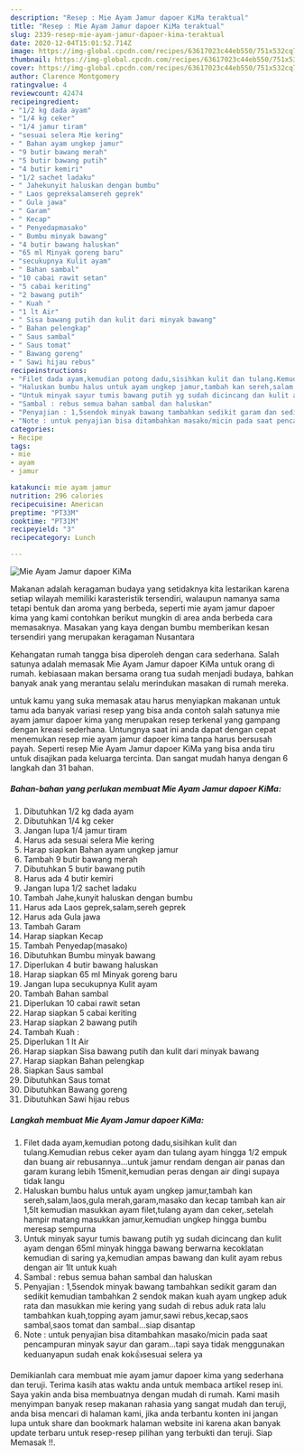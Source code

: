 ```yaml
---
description: "Resep : Mie Ayam Jamur dapoer KiMa teraktual"
title: "Resep : Mie Ayam Jamur dapoer KiMa teraktual"
slug: 2339-resep-mie-ayam-jamur-dapoer-kima-teraktual
date: 2020-12-04T15:01:52.714Z
image: https://img-global.cpcdn.com/recipes/63617023c44eb550/751x532cq70/mie-ayam-jamur-dapoer-kima-foto-resep-utama.jpg
thumbnail: https://img-global.cpcdn.com/recipes/63617023c44eb550/751x532cq70/mie-ayam-jamur-dapoer-kima-foto-resep-utama.jpg
cover: https://img-global.cpcdn.com/recipes/63617023c44eb550/751x532cq70/mie-ayam-jamur-dapoer-kima-foto-resep-utama.jpg
author: Clarence Montgomery
ratingvalue: 4
reviewcount: 42474
recipeingredient:
- "1/2 kg dada ayam"
- "1/4 kg ceker"
- "1/4 jamur tiram"
- "sesuai selera Mie kering"
- " Bahan ayam ungkep jamur"
- "9 butir bawang merah"
- "5 butir bawang putih"
- "4 butir kemiri"
- "1/2 sachet ladaku"
- " Jahekunyit haluskan dengan bumbu"
- " Laos gepreksalamsereh geprek"
- " Gula jawa"
- " Garam"
- " Kecap"
- " Penyedapmasako"
- " Bumbu minyak bawang"
- "4 butir bawang haluskan"
- "65 ml Minyak goreng baru"
- "secukupnya Kulit ayam"
- " Bahan sambal"
- "10 cabai rawit setan"
- "5 cabai keriting"
- "2 bawang putih"
- " Kuah "
- "1 lt Air"
- " Sisa bawang putih dan kulit dari minyak bawang"
- " Bahan pelengkap"
- " Saus sambal"
- " Saus tomat"
- " Bawang goreng"
- " Sawi hijau rebus"
recipeinstructions:
- "Filet dada ayam,kemudian potong dadu,sisihkan kulit dan tulang.Kemudian rebus ceker ayam dan tulang ayam hingga 1/2 empuk dan buang air rebusannya...untuk jamur rendam dengan air panas dan garam kurang lebih 15menit,kemudian peras dengan air dingi supaya tidak langu"
- "Haluskan bumbu halus untuk ayam ungkep jamur,tambah kan sereh,salam,laos,gula merah,garam,masako dan kecap tambah kan air 1,5lt kemudian masukkan ayam filet,tulang ayam dan ceker,.setelah hampir matang masukkan jamur,kemudian ungkep hingga bumbu meresap sempurna"
- "Untuk minyak sayur tumis bawang putih yg sudah dicincang dan kulit ayam dengan 65ml minyak hingga bawang berwarna kecoklatan kemudian di saring ya,kemudian ampas bawang dan kulit ayam rebus dengan air 1lt untuk kuah"
- "Sambal : rebus semua bahan sambal dan haluskan"
- "Penyajian : 1,5sendok minyak bawang tambahkan sedikit garam dan sedikit kemudian tambahkan 2 sendok makan kuah ayam ungkep aduk rata dan masukkan mie kering yang sudah di rebus aduk rata lalu tambahkan kuah,topping ayam jamur,sawi rebus,kecap,saos sambal,saos tomat dan sambal...siap disantap"
- "Note : untuk penyajian bisa ditambahkan masako/micin pada saat pencampuran minyak sayur dan garam...tapi saya tidak menggunakan keduanyapun sudah enak kok👍sesuai selera ya"
categories:
- Recipe
tags:
- mie
- ayam
- jamur

katakunci: mie ayam jamur 
nutrition: 296 calories
recipecuisine: American
preptime: "PT33M"
cooktime: "PT31M"
recipeyield: "3"
recipecategory: Lunch

---
```



![Mie Ayam Jamur dapoer KiMa](https://img-global.cpcdn.com/recipes/63617023c44eb550/751x532cq70/mie-ayam-jamur-dapoer-kima-foto-resep-utama.jpg)

Makanan adalah keragaman budaya yang setidaknya kita lestarikan karena setiap wilayah memiliki karasteristik tersendiri, walaupun namanya sama tetapi bentuk dan aroma yang berbeda, seperti mie ayam jamur dapoer kima yang kami contohkan berikut mungkin di area anda berbeda cara memasaknya. Masakan yang kaya dengan bumbu memberikan kesan tersendiri yang merupakan keragaman Nusantara



Kehangatan rumah tangga bisa diperoleh dengan cara sederhana. Salah satunya adalah memasak Mie Ayam Jamur dapoer KiMa untuk orang di rumah. kebiasaan makan bersama orang tua sudah menjadi budaya, bahkan banyak anak yang merantau selalu merindukan masakan di rumah mereka.

untuk kamu yang suka memasak atau harus menyiapkan makanan untuk tamu ada banyak variasi resep yang bisa anda contoh salah satunya mie ayam jamur dapoer kima yang merupakan resep terkenal yang gampang dengan kreasi sederhana. Untungnya saat ini anda dapat dengan cepat menemukan resep mie ayam jamur dapoer kima tanpa harus bersusah payah.
Seperti resep Mie Ayam Jamur dapoer KiMa yang bisa anda tiru untuk disajikan pada keluarga tercinta. Dan sangat mudah hanya dengan 6 langkah dan 31 bahan.


<!--inarticleads1-->

##### Bahan-bahan yang perlukan membuat Mie Ayam Jamur dapoer KiMa:

1. Dibutuhkan 1/2 kg dada ayam
1. Dibutuhkan 1/4 kg ceker
1. Jangan lupa 1/4 jamur tiram
1. Harus ada sesuai selera Mie kering
1. Harap siapkan  Bahan ayam ungkep jamur
1. Tambah 9 butir bawang merah
1. Dibutuhkan 5 butir bawang putih
1. Harus ada 4 butir kemiri
1. Jangan lupa 1/2 sachet ladaku
1. Tambah  Jahe,kunyit haluskan dengan bumbu
1. Harus ada  Laos geprek,salam,sereh geprek
1. Harus ada  Gula jawa
1. Tambah  Garam
1. Harap siapkan  Kecap
1. Tambah  Penyedap(masako)
1. Dibutuhkan  Bumbu minyak bawang
1. Diperlukan 4 butir bawang haluskan
1. Harap siapkan 65 ml Minyak goreng baru
1. Jangan lupa secukupnya Kulit ayam
1. Tambah  Bahan sambal
1. Diperlukan 10 cabai rawit setan
1. Harap siapkan 5 cabai keriting
1. Harap siapkan 2 bawang putih
1. Tambah  Kuah :
1. Diperlukan 1 lt Air
1. Harap siapkan  Sisa bawang putih dan kulit dari minyak bawang
1. Harap siapkan  Bahan pelengkap
1. Siapkan  Saus sambal
1. Dibutuhkan  Saus tomat
1. Dibutuhkan  Bawang goreng
1. Dibutuhkan  Sawi hijau rebus




<!--inarticleads2-->

##### Langkah membuat  Mie Ayam Jamur dapoer KiMa:

1. Filet dada ayam,kemudian potong dadu,sisihkan kulit dan tulang.Kemudian rebus ceker ayam dan tulang ayam hingga 1/2 empuk dan buang air rebusannya...untuk jamur rendam dengan air panas dan garam kurang lebih 15menit,kemudian peras dengan air dingi supaya tidak langu
1. Haluskan bumbu halus untuk ayam ungkep jamur,tambah kan sereh,salam,laos,gula merah,garam,masako dan kecap tambah kan air 1,5lt kemudian masukkan ayam filet,tulang ayam dan ceker,.setelah hampir matang masukkan jamur,kemudian ungkep hingga bumbu meresap sempurna
1. Untuk minyak sayur tumis bawang putih yg sudah dicincang dan kulit ayam dengan 65ml minyak hingga bawang berwarna kecoklatan kemudian di saring ya,kemudian ampas bawang dan kulit ayam rebus dengan air 1lt untuk kuah
1. Sambal : rebus semua bahan sambal dan haluskan
1. Penyajian : 1,5sendok minyak bawang tambahkan sedikit garam dan sedikit kemudian tambahkan 2 sendok makan kuah ayam ungkep aduk rata dan masukkan mie kering yang sudah di rebus aduk rata lalu tambahkan kuah,topping ayam jamur,sawi rebus,kecap,saos sambal,saos tomat dan sambal...siap disantap
1. Note : untuk penyajian bisa ditambahkan masako/micin pada saat pencampuran minyak sayur dan garam...tapi saya tidak menggunakan keduanyapun sudah enak kok👍sesuai selera ya




Demikianlah cara membuat mie ayam jamur dapoer kima yang sederhana dan teruji. Terima kasih atas waktu anda untuk membaca artikel resep ini. Saya yakin anda bisa membuatnya dengan mudah di rumah. Kami masih menyimpan banyak resep makanan rahasia yang sangat mudah dan teruji, anda bisa mencari di halaman kami, jika anda terbantu konten ini jangan lupa untuk share dan bookmark halaman website ini karena akan banyak update terbaru untuk resep-resep pilihan yang terbukti dan teruji. Siap Memasak !!. 

